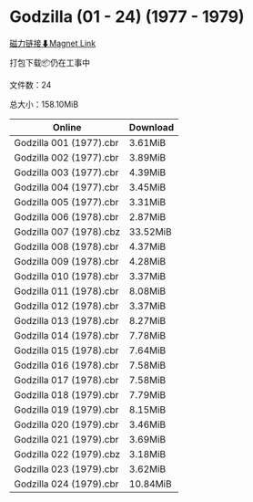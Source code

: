 # Godzilla (01 - 24) (1977 - 1979)

[磁力链接⬇Magnet Link](magnet:?xt=urn:btih:0654c311fc1e994ab8fb33f2d60433b0a7b41608&dn=Godzilla%20%2801%20-%2024%29%20%281977%20-%201979%29)

打包下载📦仍在工事中

文件数：24

总大小：158.10MiB

Online | Download
--- | ---
Godzilla 001 (1977).cbr | 3.61MiB
Godzilla 002 (1977).cbr | 3.89MiB
Godzilla 003 (1977).cbr | 4.39MiB
Godzilla 004 (1977).cbr | 3.45MiB
Godzilla 005 (1977).cbr | 3.31MiB
Godzilla 006 (1978).cbr | 2.87MiB
Godzilla 007 (1978).cbz | 33.52MiB
Godzilla 008 (1978).cbr | 4.37MiB
Godzilla 009 (1978).cbr | 4.28MiB
Godzilla 010 (1978).cbr | 3.37MiB
Godzilla 011 (1978).cbr | 8.08MiB
Godzilla 012 (1978).cbr | 3.37MiB
Godzilla 013 (1978).cbr | 8.27MiB
Godzilla 014 (1978).cbr | 7.78MiB
Godzilla 015 (1978).cbr | 7.64MiB
Godzilla 016 (1978).cbr | 7.58MiB
Godzilla 017 (1978).cbr | 7.58MiB
Godzilla 018 (1979).cbr | 7.79MiB
Godzilla 019 (1979).cbr | 8.15MiB
Godzilla 020 (1979).cbr | 3.46MiB
Godzilla 021 (1979).cbr | 3.69MiB
Godzilla 022 (1979).cbz | 3.18MiB
Godzilla 023 (1979).cbr | 3.62MiB
Godzilla 024 (1979).cbr | 10.84MiB